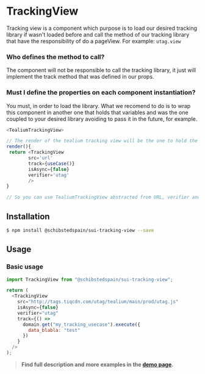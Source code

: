 # TrackingView

Tracking view is a component which purpose is to load our desired tracking library if wasn't loaded before and call the method of our tracking library that have the responsibility of do a pageView. For example:
`utag.view`

### Who defines the method to call?

The component will not be responsible to call the tracking library, it just will implement the track method that was defined in our props.

### Must I define the properties on each component instantiation?

You must, in order to load the library. What we recomend to do is to wrap this component in another one that holds that variables and was the one coupled to your desired library avoiding to pass it in the future, for example.

```javascript
<TealiumTrackingView>

// The render of the tealium tracking view will be the one to hold the src and maybe also the useCase (is up to you)
render(){
 return <TrackingView
        src='url'
        track={useCase()}
        isAsync={false}
        verifier='utag'
        />
}

// So you can use TealiumTrackingView abstracted from URL, verifier and even usecase
```

## Installation

```sh
$ npm install @schibstedspain/sui-tracking-view --save
```

## Usage

### Basic usage

```js
import TrackingView from "@schibstedspain/sui-tracking-view";

return (
  <TrackingView
    src="http://tags.tiqcdn.com/utag/tealium/main/prod/utag.js"
    isAsync={false}
    verifier="utag"
    track={() =>
      domain.get("my_tracking_usecase").execute({
        data_blabla: "test"
      })
    }
  />
);
```

> **Find full description and more examples in the [demo page](#).**
